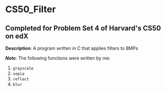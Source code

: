 # CS50_Filter
## Completed for Problem Set 4 of Harvard's CS50 on edX  
**Description**: A program written in C that applies filters to BMPs

***Note***: The following functions were written by me:
1. `grayscale`
2. `sepia`
3. `reflect`
4. `blur`
